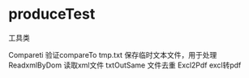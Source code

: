 # produceTest
工具类

Compareti 验证compareTo
tmp.txt 保存临时文本文件，用于处理
ReadxmlByDom 读取xml文件
txtOutSame 文件去重
Excl2Pdf  excl转pdf

